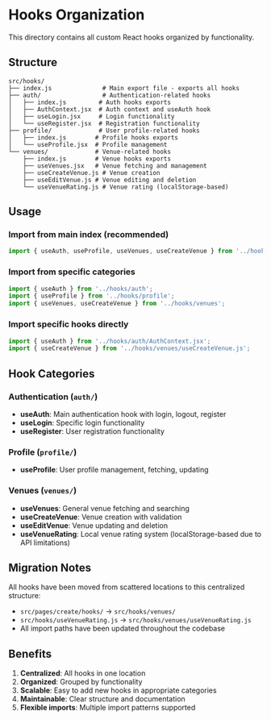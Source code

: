 # Hooks Organization

This directory contains all custom React hooks organized by functionality.

## Structure

```
src/hooks/
├── index.js              # Main export file - exports all hooks
├── auth/                 # Authentication-related hooks
│   ├── index.js         # Auth hooks exports
│   ├── AuthContext.jsx  # Auth context and useAuth hook
│   ├── useLogin.jsx     # Login functionality
│   └── useRegister.jsx  # Registration functionality
├── profile/             # User profile-related hooks
│   ├── index.js        # Profile hooks exports
│   └── useProfile.jsx  # Profile management
└── venues/             # Venue-related hooks
    ├── index.js        # Venue hooks exports
    ├── useVenues.jsx   # Venue fetching and management
    ├── useCreateVenue.js # Venue creation
    ├── useEditVenue.js # Venue editing and deletion
    └── useVenueRating.js # Venue rating (localStorage-based)
```

## Usage

### Import from main index (recommended)
```javascript
import { useAuth, useProfile, useVenues, useCreateVenue } from '../hooks';
```

### Import from specific categories
```javascript
import { useAuth } from '../hooks/auth';
import { useProfile } from '../hooks/profile';
import { useVenues, useCreateVenue } from '../hooks/venues';
```

### Import specific hooks directly
```javascript
import { useAuth } from '../hooks/auth/AuthContext.jsx';
import { useCreateVenue } from '../hooks/venues/useCreateVenue.js';
```

## Hook Categories

### Authentication (`auth/`)
- **useAuth**: Main authentication hook with login, logout, register
- **useLogin**: Specific login functionality
- **useRegister**: User registration functionality

### Profile (`profile/`)
- **useProfile**: User profile management, fetching, updating

### Venues (`venues/`)
- **useVenues**: General venue fetching and searching
- **useCreateVenue**: Venue creation with validation
- **useEditVenue**: Venue updating and deletion
- **useVenueRating**: Local venue rating system (localStorage-based due to API limitations)

## Migration Notes

All hooks have been moved from scattered locations to this centralized structure:
- `src/pages/create/hooks/` → `src/hooks/venues/`
- `src/hooks/useVenueRating.js` → `src/hooks/venues/useVenueRating.js`
- All import paths have been updated throughout the codebase

## Benefits

1. **Centralized**: All hooks in one location
2. **Organized**: Grouped by functionality
3. **Scalable**: Easy to add new hooks in appropriate categories
4. **Maintainable**: Clear structure and documentation
5. **Flexible imports**: Multiple import patterns supported 
